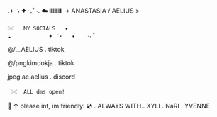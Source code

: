 

.𖥔 ݁ ˖   ✦    ‧₊˚ ⋅.          ☁️
𝄃𝄃𝄂𝄂𝄀𝄁𝄃𝄂𝄂𝄃 → ANASTASIA / AELIUS >


    𓏵   MY SOCIALS   ✦ 
    ☁️            𖥔 ݁ ˖   ✦    ‧₊˚ 

	
 
@/__AELIUS . tiktok

 @/pngkimdokja . tiktok

 
 jpeg.ae.aelius . discord
 
     𓏵  ALL dms open!
  🔗          ↑ please int, im                        friendly!
  💿 . ALWAYS WITH..
  XYLI . NaRI . YVENNE 
  
